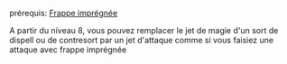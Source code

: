 prérequis: [Frappe imprégnée](Frappe%20imprégnée.md)

A partir du niveau 8, vous pouvez remplacer le jet de magie d'un sort de dispell ou de contresort par un jet d'attaque comme si vous faisiez une attaque avec frappe imprégnée